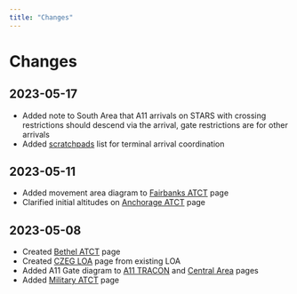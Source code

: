 ```yaml
---
title: "Changes"
---
```


# Changes

## 2023-05-17

- Added note to South Area that A11 arrivals on STARS with crossing restrictions should descend via the arrival,
  gate restrictions are for other arrivals
- Added [scratchpads](docs/lists/scratchpads) list for terminal arrival coordination

## 2023-05-11

- Added movement area diagram to [Fairbanks ATCT](docs/terminal/pafa) page
- Clarified initial altitudes on [Anchorage ATCT](docs/terminal/panc) page

## 2023-05-08

- Created [Bethel ATCT](docs/terminal/pabe) page
- Created [CZEG LOA](docs/loas/czeg) page from existing LOA
- Added A11 Gate diagram to [A11 TRACON](docs/approaches/a11) and [Central Area](docs/enroute/central) pages
- Added [Military ATCT](docs/terminal/military) page
